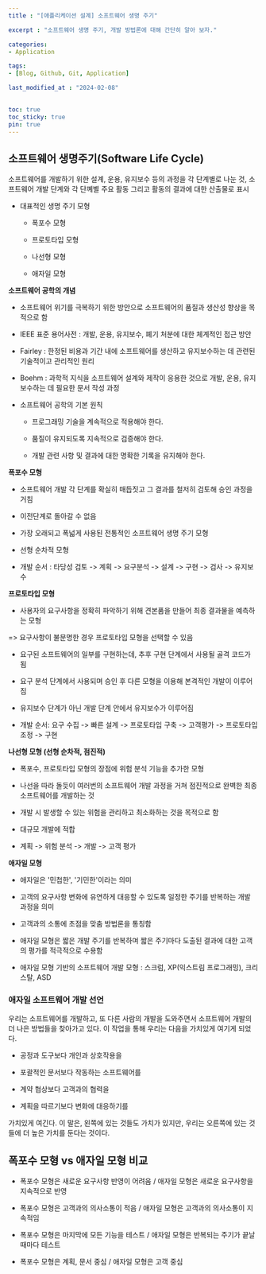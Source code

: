 ```yaml
---
title : "[애플리케이션 설계] 소프트웨어 생명 주기"

excerpt : "소프트웨어 생명 주기, 개발 방법론에 대해 간단히 알아 보자."

categories:
- Application

tags: 
- [Blog, Github, Git, Application]

last_modified_at : "2024-02-08"
  

toc: true
toc_sticky: true
pin: true
---
```



## **소프트웨어 생명주기(Software Life Cycle)**

소프트웨어를 개발하기 위한 설계, 운용, 유지보수 등의 과정을 각 단계별로 나눈 것, 소프트웨어 개발 단계와 각 단꼐별 주요 활동 그리고 활동의 결과에 대한 산출물로 표시

- 대표적인 생명 주기 모형
  - 폭포수 모형

  - 프로토타입 모형

  - 나선형 모형

  - 애자일 모형


**소프트웨어 공학의 개념**

- 소프트웨어 위기를 극복하기 위한 방안으로 소프트웨어의 품질과 생산성 향상을 목적으로 함

- IEEE 표준 용어사전 : 개발, 운용, 유지보수, 폐기 처분에 대한 체계적인 접근 방안

- Fairley : 한정된 비용과 기간 내에 소프트웨어를 생산하고 유지보수하는 데 관련된 기술적이고 관리적인 원리

- Boehm : 과학적 지식을 소프트웨어 설계와 제작이 응용한 것으로 개발, 운용, 유지보수하는 데 필요한 문서 작성 과정


- 소프트웨어 공학의 기본 원칙
  - 프로그래밍 기술을 계속적으로 적용해야 한다.

  - 품질이 유지되도록 지속적으로 검증해야 한다.

  - 개발 관련 사항 및 결과에 대한 명확한 기록을 유지해야 한다.

**폭포수 모형**

- 소프트웨어 개발 각 단계를 확실히 매듭짓고 그 결과를 철저히 검토해 승인 과정을 거침

- 이전단계로 돌아갈 수 없음

- 가장 오래되고 폭넓게 사용된 전통적인 소프트웨어 생명 주기 모형

- 선형 순차적 모형

- 개발 순서 : 타당성 검토 -> 계획 -> 요구분석 -> 설계 -> 구현 -> 검사 -> 유지보수

**프로토타입 모형**

- 사용자의 요구사항을 정확히 파악하기 위해 견본품을 만들어 최종 결과물을 예측하는 모형

=> 요구사항이 불문명한 경우 프로토타입 모형을 선택할 수 있음

- 요구된 소프트웨어의 일부를 구현하는데, 추후 구현 단계에서 사용될 골격 코드가 됨

- 요구 분석 단계에서 사용되며 승인 후 다른 모형을 이용해 본격적인 개발이 이루어짐

- 유지보수 단계가 아닌 개발 단계 안에서 유지보수가 이루어짐

- 개발 순서: 요구 수집 -> 빠른 설계 -> 프로토타입 구축 -> 고객평가 -> 프로토타입 조정 -> 구현


**나선형 모형 (선형 순차적, 점진적)**

- 폭포수, 프로토타입 모형의 장점에 위험 분석 기능을 추가한 모형

- 나선을 따라 돌듯이 여러번의 소프트웨어 개발 과정을 거쳐 점진적으로 완벽한 최종 소프트웨어를 개발하는 것

- 개발 시 발생할 수 있는 위험을 관리하고 최소화하는 것을 목적으로 함

- 대규모 개발에 적합

- 계획 -> 위험 분석 -> 개발 -> 고객 평가

**애자일 모형**

- 애자일은 '민첩한', '기민한'이라는 의미

- 고객의 요구사항 변화에 유연하게 대응할 수 있도록 일정한 주기를 반복하는 개발 과정을 의미

- 고객과의 소통에 초점을 맞춤 방법론을 통칭함

- 애자일 모형은 짧은 개발 주기를 반복하며 짧은 주기마다 도출된 결과에 대한 고객의 평가를 적극적으로 수용함

- 애자일 모형 기반의 소프트웨어 개발 모형 : 스크럼, XP(익스트림 프로그래밍), 크리스탈, ASD 


### **애자일 소프트웨어 개발 선언**
우리는 소프트웨어를 개발하고, 또 다른 사람의 개발을 도와주면서 소프트웨어 개발의 더 나은 방법들을 찾아가고 있다. 이 작업을 통해 우리는 다음을 가치있게 여기게 되었다.

- 공정과 도구보다 개인과 상호작용을

- 포괄적인 문서보다 작동하는 소프트웨어를

- 계약 협상보다 고객과의 협력을

- 계획을 따르기보다 변화에 대응하기를


가치있게 여긴다. 이 말은, 왼쪽에 있는 것들도 가치가 있지만, 우리는 오른쪽에 있는 것들에 더 높은 가치를 둔다는 것이다.


## **폭포수 모형 vs 애자일 모형 비교**

- 폭포수 모형은 새로운 요구사항 반영이 어려움 / 애자일 모형은 새로운 요구사항을 지속적으로 반영

- 폭포수 모형은 고객과의 의사소통이 적음 / 애자일 모형은 고객과의 의사소통이 지속적임

- 폭포수 모형은 마지막에 모든 기능을 테스트 / 애자일 모형은 반복되는 주기가 끝날 때마다 테스트

- 폭포수 모형은 계획, 문서 중심 / 애자일 모형은 고객 중심